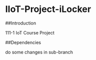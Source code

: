 # IIoT-Project-iLocker
##Introduction

111-1 IoT Course Project



##Dependencies

do some changes in sub-branch

